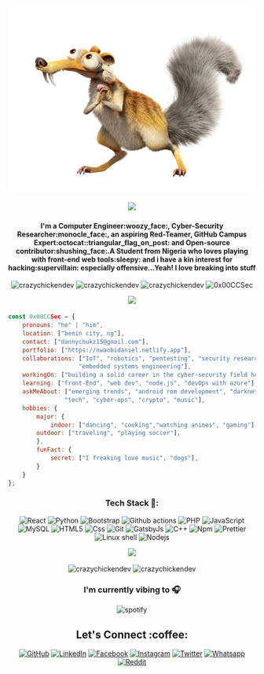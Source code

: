 <p align="center"> <img src="https://github.com/CrazyChickenDev/CrazyChickenDev/blob/master/assets/scrat.png" /> </p>
<p align="center"> <img src="https://github.com/CrazyChickenDev/CrazyChickenDev/blob/master/assets/crazychickendev.gif" /> </p>

<h4 align="center">I'm a Computer Engineer:woozy_face:, Cyber-Security Researcher:monocle_face:, an aspiring Red-Teamer, GitHub Campus Expert:octocat::triangular_flag_on_post: and Open-source contributor:shushing_face:.A Student from Nigeria who loves playing with front-end web tools:sleepy: and i have a kin interest for hacking:supervillain: especially offensive...Yeah! I love breaking into stuff</h4>
<p align="center"> <img src="https://komarev.com/ghpvc/?username=crazychickendev&logoColor=white&color=FFDE59" alt="crazychickendev" /> <img
src="https://img.shields.io/github/followers/crazychickendev?style=social" alt="crazychickendev" /> <img
src="https://img.shields.io/github/last-commit/crazychickendev/CrazyChickenDev" alt="crazychickendev" /> <img
src="https://img.shields.io/twitter/follow/0x00CCSec?label=Follow%20me&style=social" alt="0x00CCSec" /> </p>

<p align="center"> <img src="https://github.com/CrazyChickenDev/CrazyChickenDev/blob/master/assets/source.gif" /> </p>

```javascript
const 0x00CCSec = {
    pronouns: "he" | "him",
    location: ["benin city, ng"],
    contact: ["dannychukz15@gmail.com"],
    portfolio: ["https://nwaobidaniel.netlify.app"],
    collaborations: ["IoT", "robotics", "pentesting", "security research techniques", 
                    "embedded systems engineering"],
    workingOn: ["building a solid career in the cyber-security field here in my country..."],
    learning: ["front-End", "web dev", "node.js", "devOps with azure"],
    askMeAbout: ["emerging trends", "android rom development", "darknet diaries", "robotics", 
                "tech", "cyber-ops", "crypto", "music"],
    hobbies: {
        major: {
            indoor: ["dancing", "cooking","watching animes", "gaming"],
	    outdoor: ["traveling", "playing soccer"],
        },
        funFact: {
            secret: ["I freaking love music", "dogs"],
        }        
    }
};
```

<h3 align="center">Tech Stack 🍗:</h3>
<p align="center">
  <img alt="React" src="https://img.shields.io/badge/-React-64FFDA?style=flat-square&logo=react&logoColor=white" />
  <img alt="Python" src="https://img.shields.io/badge/-Python-64FFDA?style=flat-square&logo=python&logoColor=white" />
  <img alt="Bootstrap" src="https://img.shields.io/badge/-Bootstrap-64FFDA?style=flat-square&logo=bootstrap&logoColor=white" />
  <img alt="Github actions" src="https://img.shields.io/badge/-Github_Actions-64FFDA?style=flat-square&logo=github-actions&logoColor=white" />
  <img alt="PHP" src="https://img.shields.io/badge/-PHP-64FFDA?style=flat-square&logo=php&logoColor=white" />
  <img alt="JavaScript" src="https://img.shields.io/badge/-JavaScript-64FFDA?style=flat-square&logo=javascript&logoColor=white" />
  <img alt="MySQL" src="https://img.shields.io/badge/-MySQL-64FFDA?style=flat-square&logo=mysql&logoColor=white" />
  <img alt="HTML5" src="https://img.shields.io/badge/-HTML5-64FFDA?style=flat-square&logo=html5&logoColor=white" />
  <img alt="Css" src="https://img.shields.io/badge/-Css-64FFDA?style=flat-square&logo=css&logoColor=white" />
  <img alt="Git" src="https://img.shields.io/badge/-Git-64FFDA?style=flat-square&logo=git&logoColor=white" />
  <img alt="GatsbyJs" src="https://img.shields.io/badge/-GatsbyJs-64FFDA?style=flat-square&logo=gatsbyjs&logoColor=white" />
  <img alt="C++" src="https://img.shields.io/badge/-C++-64FFDA?style=flat-square&logo=c++&logoColor=white" />
  <img alt="Npm" src="https://img.shields.io/badge/-NPM-64FFDA?style=flat-square&logo=npm&logoColor=white" />
  <img alt="Prettier" src="https://img.shields.io/badge/-Prettier-64FFDA?style=flat-square&logo=prettier&logoColor=white" />
  <img alt="Linux shell" src="https://img.shields.io/badge/-Linux_Shell-64FFDA?style=flat-square&logo=linux-shell&logoColor=white" />
  <img alt="Nodejs" src="https://img.shields.io/badge/-Nodejs-64FFDA?style=flat-square&logo=Node.js&logoColor=white" />
</p>

<p align="center"> <img src="https://github.com/CrazyChickenDev/CrazyChickenDev/blob/master/assets/levi.gif" /> </p>

<!--START_SECTION:waka-->
<!--END_SECTION:waka-->
<p align="center" height='130px'> <img src="https://github-readme-stats.vercel.app/api?username=crazychickendev&show_icons=true&hide_title=true&include_all_commits=true&line_height=21&bg_color=0,64FFDA,64FFDA,A9EFDE,F2FFFC&count_private=true&theme=graywhite" alt="crazychickendev"/> <img src="https://github-readme-stats.vercel.app/api/top-langs/?username=crazychickendev&layout=compact&show_icons=true&bg_color=0,EFFDF9,CBFFF3,64FFDA&theme=graywhite&hide_title=true" alt="crazychickendev"/> </p>
<h3 align="center">I'm currently vibing to 🎧</h3>
<p align="center"> <img src="https://spotify-github-profile.vercel.app/api/view.svg?uid=n0rm1kq3erv1julqyq7evfmgi&cover_image=true&theme=compact" alt="spotify"/></p>


<h2 align="center">Let's Connect :coffee:</h2></a>
<p align="center">
	<a href="https://github.com/CrazyChickenDev"><img src="https://img.icons8.com/bubbles/50/000000/github.png" alt="GitHub"/></a>
	<a href="https://www.linkedin.com/in/nwaobidaniel/"><img src="https://img.icons8.com/bubbles/50/000000/linkedin.png" alt="LinkedIn"/></a>
	<a href="https://www.facebook.com/nielle.knight.3/"><img src="https://img.icons8.com/bubbles/50/000000/facebook-new.png" alt="Facebook"/></a>
	<a href="https://www.instagram.com/thecanva_shogun"><img src="https://img.icons8.com/bubbles/50/000000/instagram.png" alt="Instagram"/></a>
	<a href="https://twitter.com/0x00CCSec"><img src="https://img.icons8.com/bubbles/50/000000/twitter.png" alt="Twitter"/></a>
  <a href="https://wa.me/2348022273025"><img src="https://img.icons8.com/bubbles/50/000000/whatsapp.png" alt="Whatsapp"/></a>
  <a href="https://www.reddit.com/user/dannychukz15/"><img src="https://img.icons8.com/bubbles/50/000000/reddit.png" alt="Reddit"/></a>
</p>
